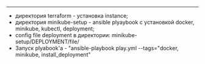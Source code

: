 ----
- директория terraform - установка instance;
- директория minikube-setup - ansible plyaybook с установкой docker, minikube, kubectl, deployment;
- config file deployment в директории: minikube-setup/DEPLOYMENT/file/
- Запуск plyabook'а 
             - "ansible-playbook play.yml --tags="docker, minikube, install_deployment"
